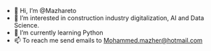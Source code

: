- 👋 Hi, I’m @Mazhareto
- 👀 I’m interested in construction industry digitalization, AI and Data Science.
- 🌱 I’m currently learning Python
- 📫 To reach me send emails to Mohammed.mazher@hotmail.com

<!---
Mazhareto/Mazhareto is a ✨ special ✨ repository because its `README.md` (this file) appears on your GitHub profile.
You can click the Preview link to take a look at your changes.
--->

